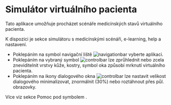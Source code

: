 # Simulátor virtuálního pacienta
Tato aplikace umožňuje procházet scénáře medicínských stavů virtuálního pacienta.

K dispozici je sekce simulátoru s medicínskými scénáři, e-learning, help a nastavení.

 * Poklepáním na symbol navigační liště ![navigationbar](help/navigationbar.PNG) vyberte aplikaci.
 * Poklepáním na vybraný symbol ![controlbar](help/controlbar.PNG) lze zprůhlednit nebo zcela zneviditelnit vrstvy kůže, kostry, symbol oka způsobí mrknutí virtuálního pacienta.
 * Poklepáním na ikony dialogového okna ![controlbar](help/windowcontrols.PNG) lze nastavit velikost dialogového minimalizovat, znormálnit (30%) nebo roztáhnout přes půl. obrazovky. 

Více viz sekce Pomoc pod symbolem <i class="fa fa-question-circle-o"> </i>.




 

 

